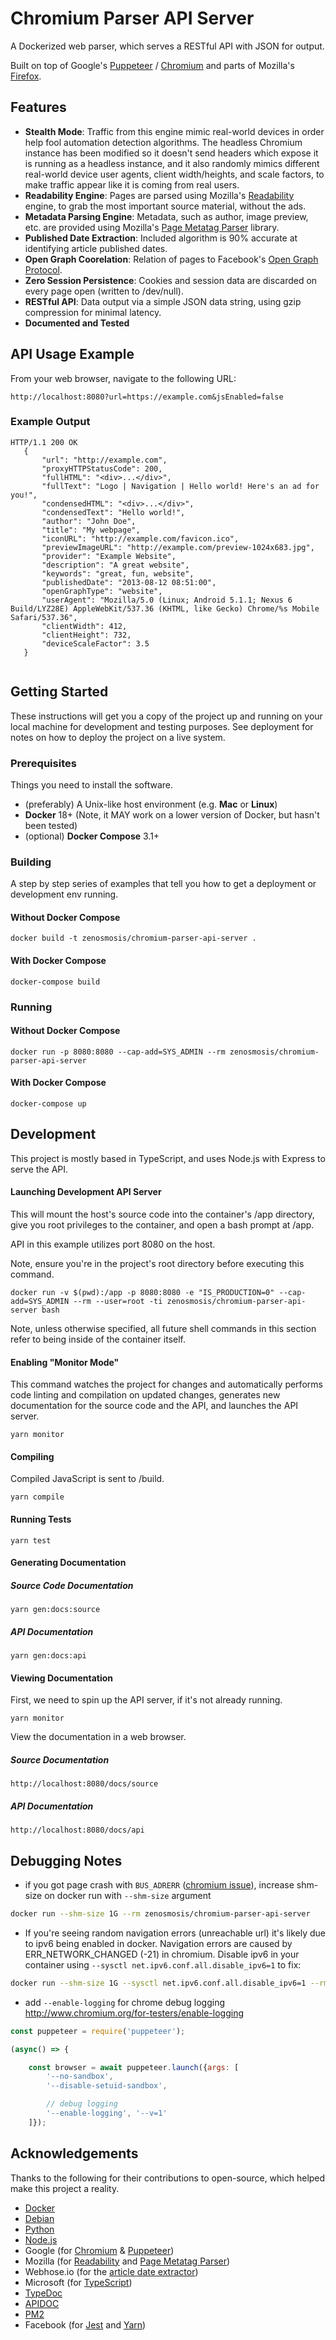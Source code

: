 # Chromium Parser API Server

A Dockerized web parser, which serves a RESTful API with JSON for output.

Built on top of Google's [Puppeteer](https://github.com/GoogleChrome/puppeteer) / [Chromium](https://github.com/chromium/chromium) and parts of Mozilla's [Firefox](https://www.mozilla.org/firefox).

## Features
- **Stealth Mode**:  Traffic from this engine mimic real-world devices in order help  fool automation detection algorithms.  The headless Chromium instance has been modified so it doesn't send headers which expose it is running as a headless instance, and it also randomly mimics different real-world device user agents, client width/heights, and scale factors, to make traffic appear like it is coming from real users.
- **Readability Engine**: Pages are parsed using Mozilla's [Readability](https://github.com/mozilla/readability) engine, to grab the most important source material, without the ads.
- **Metadata Parsing Engine**: Metadata, such as author, image preview, etc. are provided using Mozilla's  [Page Metatag Parser](https://github.com/mozilla/page-metadata-parser) library.
- **Published Date Extraction**: Included algorithm is 90% accurate at identifying article published dates.
- **Open Graph Coorelation**: Relation of pages to Facebook's [Open Graph Protocol](http://ogp.me).
- **Zero Session Persistence**: Cookies and session data are discarded on every page open (written to /dev/null).
- **RESTful API**: Data output via a simple JSON data string, using gzip compression for minimal latency.
- **Documented and Tested**

## API Usage Example

From your web browser, navigate to the following URL:

```
http://localhost:8080?url=https://example.com&jsEnabled=false
```

### Example Output

```
HTTP/1.1 200 OK
   {
       "url": "http://example.com",
       "proxyHTTPStatusCode": 200,
       "fullHTML": "<div>...</div>",
       "fullText": "Logo | Navigation | Hello world! Here's an ad for you!",
       "condensedHTML": "<div>...</div>",
       "condensedText": "Hello world!",
       "author": "John Doe",
       "title": "My webpage",
       "iconURL": "http://example.com/favicon.ico",
       "previewImageURL": "http://example.com/preview-1024x683.jpg",
       "provider": "Example Website",
       "description": "A great website",
       "keywords": "great, fun, website",
       "publishedDate": "2013-08-12 08:51:00",
       "openGraphType": "website",
       "userAgent": "Mozilla/5.0 (Linux; Android 5.1.1; Nexus 6 Build/LYZ28E) AppleWebKit/537.36 (KHTML, like Gecko) Chrome/%s Mobile Safari/537.36",
       "clientWidth": 412,
       "clientHeight": 732,
       "deviceScaleFactor": 3.5
   }
    
```

## Getting Started

These instructions will get you a copy of the project up and running on your local machine for development and testing purposes. See deployment for notes on how to deploy the project on a live system.

### Prerequisites

Things you need to install the software.

- (preferably) A Unix-like host environment (e.g. **Mac** or **Linux**)
- **Docker** 18+ (Note, it MAY work on a lower version of Docker, but hasn't been tested)
- (optional) **Docker Compose** 3.1+

### Building

A step by step series of examples that tell you how to get a deployment or development env running.


#### Without Docker Compose
```
docker build -t zenosmosis/chromium-parser-api-server .
```

#### With Docker Compose
```
docker-compose build
```

### Running

#### Without Docker Compose

```
docker run -p 8080:8080 --cap-add=SYS_ADMIN --rm zenosmosis/chromium-parser-api-server
```

#### With Docker Compose

```
docker-compose up
```

## Development

This project is mostly based in TypeScript, and uses Node.js with Express to serve the API.


#### Launching Development API Server

This will mount the host's source code into the container's /app directory, give you root privileges to the container, and open a bash prompt at /app.

API in this example utilizes port 8080 on the host.

Note, ensure you're in the project's root directory before executing this command.

```
docker run -v $(pwd):/app -p 8080:8080 -e "IS_PRODUCTION=0" --cap-add=SYS_ADMIN --rm --user=root -ti zenosmosis/chromium-parser-api-server bash
```

Note, unless otherwise specified, all future shell commands in this section refer to being inside of the container itself.

#### Enabling "Monitor Mode"

This command watches the project for changes and automatically performs code linting and compilation on updated changes, generates new documentation for the source code and the API, and launches the API server.

```
yarn monitor
```

#### Compiling

Compiled JavaScript is sent to /build.

```
yarn compile
```

#### Running Tests

```
yarn test
```

#### Generating Documentation

##### Source Code Documentation
```
yarn gen:docs:source
```

##### API Documentation
```
yarn gen:docs:api
```

#### Viewing Documentation
First, we need to spin up the API server, if it's not already running.

```
yarn monitor
```

View the documentation in a web browser.

##### Source Documentation

```
http://localhost:8080/docs/source
```

##### API Documentation

```
http://localhost:8080/docs/api
```

## Debugging Notes

- if you got page crash with `BUS_ADRERR` ([chromium issue](https://bugs.chromium.org/p/chromium/issues/detail?id=571394)), increase shm-size on docker run with `--shm-size` argument

```bash
docker run --shm-size 1G --rm zenosmosis/chromium-parser-api-server
```

- If you're seeing random navigation errors (unreachable url) it's likely due to ipv6 being enabled in docker. Navigation errors are caused by ERR_NETWORK_CHANGED (-21) in chromium. Disable ipv6 in your container using `--sysctl net.ipv6.conf.all.disable_ipv6=1` to fix:
```bash
docker run --shm-size 1G --sysctl net.ipv6.conf.all.disable_ipv6=1 --rm zenosmosis/chromium-parser-api-server
```

- add `--enable-logging` for chrome debug logging http://www.chromium.org/for-testers/enable-logging

```js
const puppeteer = require('puppeteer');

(async() => {

    const browser = await puppeteer.launch({args: [
        '--no-sandbox',
        '--disable-setuid-sandbox',

        // debug logging
        '--enable-logging', '--v=1'
    ]});

```

## Acknowledgements

Thanks to the following for their contributions to open-source, which helped make this project a reality.

- [Docker](https://www.docker.com)
- [Debian](https://www.debian.org)
- [Python](https://www.python.org)
- [Node.js](https://nodejs.org)
- Google (for [Chromium](https://github.com/chromium/chromium) & [Puppeteer](https://github.com/GoogleChrome/puppeteer))
- Mozilla (for [Readability](https://github.com/mozilla/readability) and [Page Metatag Parser](https://github.com/mozilla/page-metadata-parser))
- Webhose.io (for the [article date extractor](https://github.com/Webhose/article-date-extractor))
- Microsoft (for [TypeScript](https://www.typescriptlang.org))
- [TypeDoc](http://typedoc.org)
- [APIDOC](http://apidocjs.com)
- [PM2](http://pm2.keymetrics.io) 
- Facebook (for [Jest](https://facebook.github.io/jest/) and [Yarn](https://yarnpkg.com))
